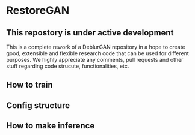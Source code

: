 # RestoreGAN

## This repostory is under active development

This is a complete rework of a DeblurGAN repository in a hope to create good, extensible and flexible research code that can be used for different purposes. We highly appreciate any comments, pull requests and other stuff regarding code strucute, functionalities, etc.


## How to train 

## Config structure 

## How to make inference 
